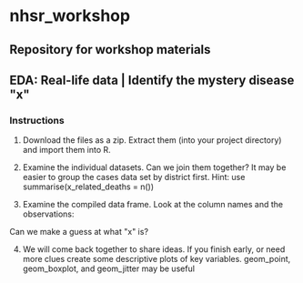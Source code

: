 # nhsr_workshop

## Repository for workshop materials



## EDA: Real-life data | Identify the mystery disease "x"

### Instructions

1. Download the files as a zip. Extract them (into your project directory) and import them into R.

1. Examine the individual datasets. Can we join them together? It may be easier to group the cases data set by district first. Hint: use summarise(x_related_deaths = n())

1. Examine the compiled data frame. Look at the column names and the observations: 

Can we make a guess at what "x" is?

4. We will come back together to share ideas. If you finish early, or need more clues create some descriptive plots of key variables. geom_point, geom_boxplot, and geom_jitter may be useful

